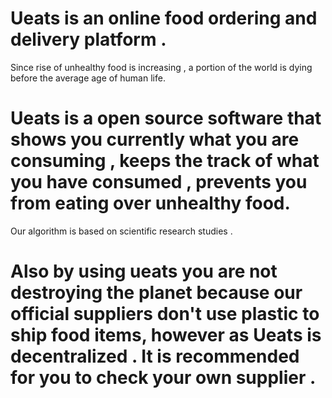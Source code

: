 # Ueats is an online food ordering and delivery platform .<br/>


Since rise of unhealthy food is increasing , a portion of the world is dying before the average age of human life.

# Ueats is a open source software that shows you currently what you are consuming , keeps the track of what you have consumed , prevents you from eating over unhealthy food.



Our algorithm is based on scientific research studies .

# Also by using ueats you are not destroying the planet because our official suppliers don't use plastic to ship food items, however as Ueats is decentralized . It is recommended for you to check your own supplier .
